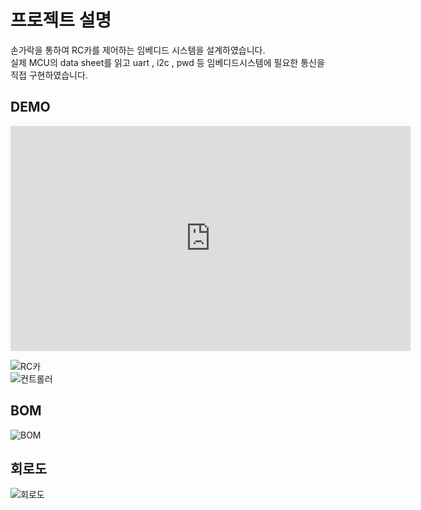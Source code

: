 # 프로젝트 설명
손가락을 통하여 RC카를 제어하는 임베디드 시스템을 설계하였습니다.  
실제 MCU의 data sheet를 읽고 uart , i2c , pwd 등 임베디드시스템에 필요한 통신을 직접 구현하였습니다.  

## DEMO
<iframe width="640" height="360" src="https://www.youtube.com/watch?v=lbxuLQc-Cg4" frameborder="0" gesture="media" allowfullscreen=""></iframe>  

![RC카](https://user-images.githubusercontent.com/65473604/114404765-fa584300-9be0-11eb-8c72-3424ca4bbf3e.PNG)  
![컨트롤러](https://user-images.githubusercontent.com/65473604/114404783-fd533380-9be0-11eb-8979-cdca5987a683.PNG)  



## BOM
![BOM](https://user-images.githubusercontent.com/65473604/114403490-cd576080-9bdf-11eb-80ec-da224e3dfaf7.PNG)

## 회로도
![회로도](https://user-images.githubusercontent.com/65473604/114404675-e3195580-9be0-11eb-8dc8-33b16753af25.png)




